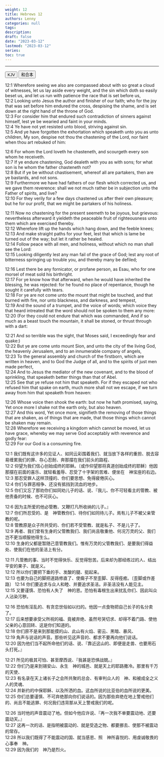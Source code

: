 ```yaml
---
weight: 12
title: Hebrews 12
authors: Lenny
categories: null
tags: 
description: 
draft: false
date: "2023-03-12"
lastmod: "2023-03-12"
series:
toc: true
---
```



<!--more-->
---

<!-- Tab links -->
<div class="tab">
  <button class="tablinks active" onclick="tablabel(event, 'english')">KJV</button>
  <button class="tablinks" onclick="tablabel(event, 'chinese')">和合本</button>
  
</div>

<!-- Tab content -->
<div id="english" class="tabcontent" style="display:block">

12:1 Wherefore seeing we also are compassed about with so great a cloud of witnesses, let us lay aside every weight, and the sin which doth so easily beset us, and let us run with patience the race that is set before us,  
12:2 Looking unto Jesus the author and finisher of our faith; who for the joy that was set before him endured the cross, despising the shame, and is set down at the right hand of the throne of God.  
12:3 For consider him that endured such contradiction of sinners against himself, lest ye be wearied and faint in your minds.  
12:4 Ye have not yet resisted unto blood, striving against sin.  
12:5 And ye have forgotten the exhortation which speaketh unto you as unto children, My son, despise not thou the chastening of the Lord, nor faint when thou art rebuked of him:  

12:6 For whom the Lord loveth he chasteneth, and scourgeth every son whom he receiveth.  
12:7 If ye endure chastening, God dealeth with you as with sons; for what son is he whom the father chasteneth not?  
12:8 But if ye be without chastisement, whereof all are partakers, then are ye bastards, and not sons.  
12:9 Furthermore we have had fathers of our flesh which corrected us, and we gave them reverence: shall we not much rather be in subjection unto the Father of spirits, and live?  
12:10 For they verily for a few days chastened us after their own pleasure; but he for our profit, that we might be partakers of his holiness.  

12:11 Now no chastening for the present seemeth to be joyous, but grievous: nevertheless afterward it yieldeth the peaceable fruit of righteousness unto them which are exercised thereby.  
12:12 Wherefore lift up the hands which hang down, and the feeble knees;  
12:13 And make straight paths for your feet, lest that which is lame be turned out of the way; but let it rather be healed.  
12:14 Follow peace with all men, and holiness, without which no man shall see the Lord:  
12:15 Looking diligently lest any man fail of the grace of God; lest any root of bitterness springing up trouble you, and thereby many be defiled;  

12:16 Lest there be any fornicator, or profane person, as Esau, who for one morsel of meat sold his birthright.  
12:17 For ye know how that afterward, when he would have inherited the blessing, he was rejected: for he found no place of repentance, though he sought it carefully with tears.  
12:18 For ye are not come unto the mount that might be touched, and that burned with fire, nor unto blackness, and darkness, and tempest,  
12:19 And the sound of a trumpet, and the voice of words; which voice they that heard intreated that the word should not be spoken to them any more:  
12:20 (For they could not endure that which was commanded, And if so much as a beast touch the mountain, it shall be stoned, or thrust through with a dart:  

12:21 And so terrible was the sight, that Moses said, I exceedingly fear and quake:)  
12:22 But ye are come unto mount Sion, and unto the city of the living God, the heavenly Jerusalem, and to an innumerable company of angels,  
12:23 To the general assembly and church of the firstborn, which are written in heaven, and to God the Judge of all, and to the spirits of just men made perfect,  
12:24 And to Jesus the mediator of the new covenant, and to the blood of sprinkling, that speaketh better things than that of Abel.  
12:25 See that ye refuse not him that speaketh. For if they escaped not who refused him that spake on earth, much more shall not we escape, if we turn away from him that speaketh from heaven:  

12:26 Whose voice then shook the earth: but now he hath promised, saying, Yet once more I shake not the earth only, but also heaven.  
12:27 And this word, Yet once more, signifieth the removing of those things that are shaken, as of things that are made, that those things which cannot be shaken may remain.  
12:28 Wherefore we receiving a kingdom which cannot be moved, let us have grace, whereby we may serve God acceptably with reverence and godly fear:  
12:29 For our God is a consuming fire.  


</div>

<div id="chinese" class="tabcontent">

12:1 我们既有这许多的见证人、如同云彩围着我们、就当放下各样的重担、脱去容易缠累我们的罪、存心忍耐、奔那摆在我们前头的路程、  
12:2 仰望为我们信心创始成终的耶稣。〔或作仰望那将真道创始成终的耶稣〕他因那摆在前面的喜乐、就轻看羞辱、忍受了十字架的苦难、便坐在　神宝座的右边。  
12:3 那忍受罪人这样顶撞的、你们要思想、免得疲倦灰心。  
12:4 你们与罪恶相争、还没有抵挡到流血的地步。  
12:5 你们又忘了那劝你们如同劝儿子的话、说、『我儿、你不可轻看主的管教、被他责备的时候、也不可灰心。  
 
12:6 因为主所爱的他必管教、又鞭打凡所收纳的儿子。』  
12:7 你们所忍受的、是　神管教你们、待你们如同待儿子。焉有儿子不被父亲管教的呢。  
12:8 管教原是众子所共受的、你们若不受管教、就是私子、不是儿子了。  
12:9 再者、我们曾有生身的父管教我们、我们尚且敬重他、何况万灵的父、我们岂不更当顺服他得生么。  
12:10 生身的父都是暂随己意管教我们。惟有万灵的父管教我们、是要我们得益处、使我们在他的圣洁上有分。  
 
12:11 凡管教的事、当时不觉得快乐、反觉得愁苦。后来却为那经练过的人、结出平安的果子、就是义。  
12:12 所以你们要把下垂的手、发酸的腿、挺起来。  
12:13 也要为自己的脚把道路修直了、使瘸子不至歪脚、反得痊癒。〔歪脚或作差路〕
12:14 你们要追求与众人和睦、并要追求圣洁。非圣洁没有人能见主。  
12:15 又要谨慎、恐怕有人失了　神的恩。恐怕有毒根生出来扰乱你们、因此叫众人沾染污秽。  
 
12:16 恐怕有淫乱的、有贪恋世俗如以扫的。他因一点食物把自己长子的名分卖了。  
12:17 后来想要承受父所祝的福、竟被弃绝、虽然号哭切求、却得不着门路、使他父亲的心意回转、这是你们知道的。  
12:18 你们原不是来到那能摸的山、此山有火焰、密云、黑暗、暴风、  
12:19 角声与说话的声音。那些听见这声音的、都求不要再向他们说话。  
12:20 因为他们当不起所命他们的话、说、『靠近这山的、即便是走兽、也要用石头打死。』  
 
12:21 所见的极其可怕、甚至摩西说、『我甚是恐惧战兢。』  
12:22 你们乃是来到锡安山、永生　神的城邑、就是天上的耶路撒冷。那里有千万的天使、  
12:23 有名录在天上诸长子之会所共聚的总会、有审判众人的　神、和被成全之义人的灵魂、  
12:24 并新约的中保耶稣、以及所洒的血。这血所说的比亚伯的血所说的更美。  
12:25 你们总要谨慎、不可弃绝那向你们说话的。因为那些弃绝在地上警戒他们的、尚且不能逃罪、何况我们违背那从天上警戒我们的呢。  
 
12:26 当时他的声音震动了地。但如今他应许说、『再一次我不单要震动地、还要震动天。』  
12:27 这再一次的话、是指明被震动的、就是受造之物、都要挪去、使那不被震动的常存。  
12:28 所以我们既得了不能震动的国、就当感恩、照　神所喜悦的、用虔诚敬畏的心事奉　神。  
12:29 因为我们的　神乃是烈火。  
</div>